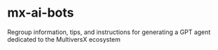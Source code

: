 # mx-ai-bots
Regroup information, tips, and instructions for generating a GPT agent dedicated to the MultiversX ecosystem
